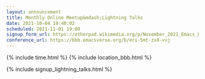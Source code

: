 ```yaml
---
layout: announcement
title: Monthly Online Meetup&mdash;Lightning Talks
date: 2021-10-04 19:40:02
scheduled: 2021-11-01 19:00
signup_form_url: https://etherpad.wikimedia.org/p/November_2021_Emacs_Lightning_Talk_Signup
conference_url: https://bbb.emacsverse.org/b/eri-5mt-zx8-vvj
---
```


{% include time.html %}
{% include location_bbb.html %}

{% include signup_lightning_talks.html %}
